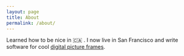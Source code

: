 ```yaml
---
layout: page
title: About
permalink: /about/
---
```


Learned how to be nice in 🇨🇦  . I now live in San Francisco and write software for cool <a href="https://auraframes.com/">digital picture frames</a>.
